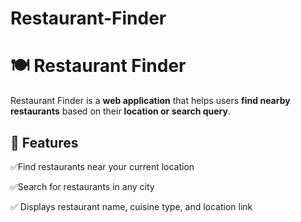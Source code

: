 # Restaurant-Finder

# 🍽️ Restaurant Finder  

Restaurant Finder is a **web application** that helps users **find nearby restaurants** based on their **location or search query**.



## 🌟 Features  

✅Find restaurants near your current location

✅Search for restaurants in any city 

✅ Displays restaurant name, cuisine type, and location link 







